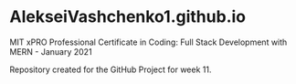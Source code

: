 # AlekseiVashchenko1.github.io

MIT xPRO Professional Certificate in Coding: Full Stack Development with MERN - January 2021

Repository created for the GitHub Project for week 11. 

